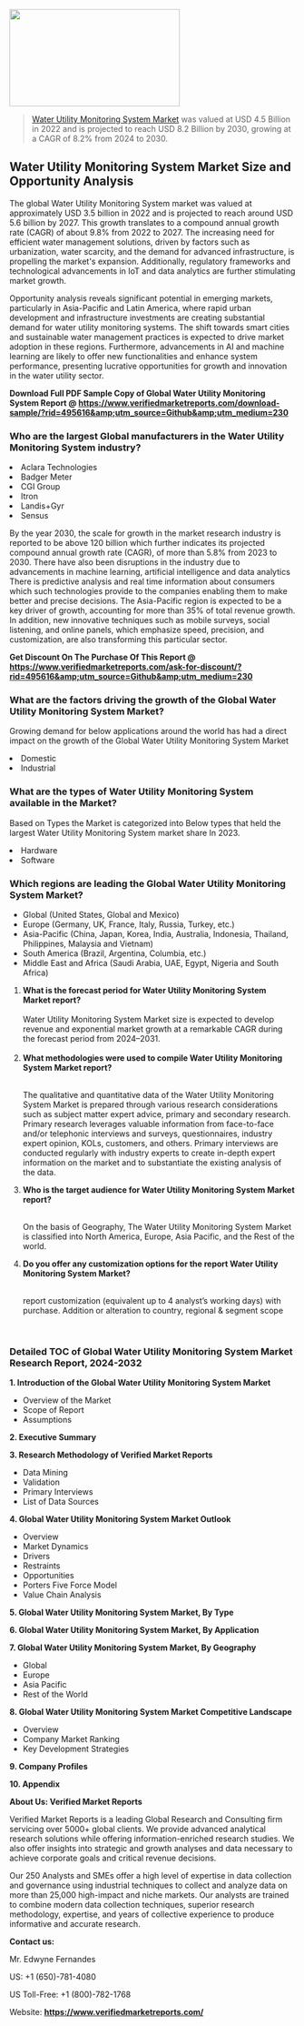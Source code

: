 <img src="https://ffe5etoiles.com/wp-content/uploads/2024/12/MST1-300x171.png" alt="" width="300" height="171" class="alignnone size-medium wp-image-20088" /><blockquote><p><p><a href="https://www.verifiedmarketreports.com/download-sample/?rid=495616&utm_source=Github&utm_medium=230" target="_blank">Water Utility Monitoring System Market</a> was valued at USD 4.5 Billion in 2022 and is projected to reach USD 8.2 Billion by 2030, growing at a CAGR of 8.2% from 2024 to 2030.</p></blockquote><p><h2>Water Utility Monitoring System Market Size and Opportunity Analysis</h2><p>The global Water Utility Monitoring System market was valued at approximately USD 3.5 billion in 2022 and is projected to reach around USD 5.6 billion by 2027. This growth translates to a compound annual growth rate (CAGR) of about 9.8% from 2022 to 2027. The increasing need for efficient water management solutions, driven by factors such as urbanization, water scarcity, and the demand for advanced infrastructure, is propelling the market's expansion. Additionally, regulatory frameworks and technological advancements in IoT and data analytics are further stimulating market growth.</p><p>Opportunity analysis reveals significant potential in emerging markets, particularly in Asia-Pacific and Latin America, where rapid urban development and infrastructure investments are creating substantial demand for water utility monitoring systems. The shift towards smart cities and sustainable water management practices is expected to drive market adoption in these regions. Furthermore, advancements in AI and machine learning are likely to offer new functionalities and enhance system performance, presenting lucrative opportunities for growth and innovation in the water utility sector.</p></p><p class=""><strong>Download Full PDF Sample Copy of Global Water Utility Monitoring System Report @ <a href="https://www.verifiedmarketreports.com/download-sample/?rid=495616&amp;utm_source=Github&amp;utm_medium=230" target="_blank">https://www.verifiedmarketreports.com/download-sample/?rid=495616&amp;utm_source=Github&amp;utm_medium=230</a></strong></p><h3 id="" class="">Who are the largest Global manufacturers in the Water Utility Monitoring System industry?</h3><p><li>Aclara Technologies</li><li> Badger Meter</li><li> CGI Group</li><li> Itron</li><li> Landis+Gyr</li><li> Sensus</li></p><div class=""><div class="" dir="" data-message-author-role="" data-message-id="" data-message-model-slug=""><div class=""><div class=""><div class=""><div class="" dir="" data-message-author-role="" data-message-id="" data-message-model-slug=""><div class=""><div class=""><p>By the year 2030, the scale for growth in the market research industry is reported to be above 120 billion which further indicates its projected compound annual growth rate (CAGR), of more than 5.8% from 2023 to 2030. There have also been disruptions in the industry due to advancements in machine learning, artificial intelligence and data analytics There is predictive analysis and real time information about consumers which such technologies provide to the companies enabling them to make better and precise decisions. The Asia-Pacific region is expected to be a key driver of growth, accounting for more than 35% of total revenue growth. In addition, new innovative techniques such as mobile surveys, social listening, and online panels, which emphasize speed, precision, and customization, are also transforming this particular sector.</p><p><strong>Get Discount On The Purchase Of This Report @&nbsp; <a href="https://www.verifiedmarketreports.com/ask-for-discount/?rid=495616&amp;utm_source=Github&amp;utm_medium=230" target="_blank">https://www.verifiedmarketreports.com/ask-for-discount/?rid=495616&amp;utm_source=Github&amp;utm_medium=230</a></strong></p></div></div></div></div></div></div></div></div><h3 id="" class="">What are the factors driving the growth of the Global Water Utility Monitoring System Market?</h3><p id="" class="">Growing demand for below applications around the world has had a direct impact on the growth of the Global Water Utility Monitoring System Market</p><p id="" class=""><li>Domestic</li><li> Industrial</li></p><h3 id="" class="">What are the types of Water Utility Monitoring System available in the Market?</h3><p id="" class="">Based on Types the Market is categorized into Below types that held the largest Water Utility Monitoring System market share In 2023.</p><p id="" class=""><li>Hardware</li><li> Software</li></p><h3 id="" class="">Which regions are leading the Global Water Utility Monitoring System Market?</h3><ul><li>Global (United States, Global and Mexico)</li><li>Europe (Germany, UK, France, Italy, Russia, Turkey, etc.)</li><li>Asia-Pacific (China, Japan, Korea, India, Australia, Indonesia, Thailand, Philippines, Malaysia and Vietnam)</li><li>South America (Brazil, Argentina, Columbia, etc.)</li><li>Middle East and Africa (Saudi Arabia, UAE, Egypt, Nigeria and South Africa)</li></ul><p><ol><li><strong>What is the forecast period for Water Utility Monitoring System Market report?<br /></strong><br /><span data-sheets-root="1" data-sheets-value="{&quot;1&quot;:2,&quot;2&quot;:&quot;XXXX size is expected to develop revenue and exponential market growth at a remarkable CAGR during the forecast period from 2024&ndash;2030.&quot;}" data-sheets-userformat="{&quot;2&quot;:12674,&quot;4&quot;:{&quot;1&quot;:2,&quot;2&quot;:16776960},&quot;10&quot;:2,&quot;11&quot;:0,&quot;15&quot;:&quot;Arial&quot;,&quot;16&quot;:12}">Water Utility Monitoring System Market size is expected to develop revenue and exponential market growth at a remarkable CAGR during the forecast period from 2024&ndash;2031.</span><br /><br /></li><li><strong>What methodologies were used to compile Water Utility Monitoring System Market report?<br /><br /></strong><p>The qualitative and quantitative data of the&nbsp;Water Utility Monitoring System Market is prepared through various research considerations such as subject matter expert advice, primary and secondary research. Primary research leverages valuable information from face-to-face and/or telephonic interviews and surveys, questionnaires, industry expert opinion, KOLs, customers, and others. Primary interviews are conducted regularly with industry experts to create in-depth expert information on the market and to substantiate the existing analysis of the data.&nbsp;</p></li><li><strong>Who is the target audience for Water Utility Monitoring System Market report?<br /><br /></strong><p>On the basis of Geography, The&nbsp;Water Utility Monitoring System Market is classified into North America, Europe, Asia Pacific, and the Rest of the world.</p></li><li><strong>Do you offer any customization options for the report Water Utility Monitoring System Market?<br /><br /></strong><p>report customization (equivalent up to 4 analyst&rsquo;s working days) with purchase. Addition or alteration to country, regional &amp; segment scope</p><p>&nbsp;</p></li></ol></p><h3 id="" class="">Detailed TOC of Global Water Utility Monitoring System Market Research Report, 2024-2032</h3><p id="" class=""><strong>1. Introduction of the Global Water Utility Monitoring System Market</strong></p><ul><li>Overview of the Market</li><li>Scope of Report</li><li>Assumptions</li></ul><p id="" class=""><strong>2. Executive Summary</strong></p><p id="" class=""><strong>3. Research Methodology of&nbsp;Verified Market Reports</strong></p><ul><li>Data Mining</li><li>Validation</li><li>Primary Interviews</li><li>List of Data Sources</li></ul><p id="" class=""><strong>4. Global Water Utility Monitoring System Market Outlook</strong></p><ul><li>Overview</li><li>Market Dynamics</li><li>Drivers</li><li>Restraints</li><li>Opportunities</li><li>Porters Five Force Model</li><li>Value Chain Analysis</li></ul><p id="" class=""><strong>5. Global Water Utility Monitoring System Market, By&nbsp;Type</strong></p><p id="" class=""><strong>6. Global Water Utility Monitoring System Market, By Application</strong></p><p id="" class=""><strong>7. Global Water Utility Monitoring System Market, By Geography</strong></p><ul><li>Global</li><li>Europe</li><li>Asia Pacific</li><li>Rest of the World</li></ul><p id="" class=""><strong>8. Global Water Utility Monitoring System Market Competitive Landscape</strong></p><ul><li>Overview</li><li>Company Market Ranking</li><li>Key Development Strategies</li></ul><p id="" class=""><strong>9. Company Profiles</strong></p><p id="" class=""><strong>10. Appendix</strong></p><p id="" class=""><strong>About Us: Verified Market Reports</strong></p><p id="" class="">Verified Market Reports is a leading Global Research and Consulting firm servicing over 5000+ global clients. We provide advanced analytical research solutions while offering information-enriched research studies. We also offer insights into strategic and growth analyses and data necessary to achieve corporate goals and critical revenue decisions.</p><p id="" class="">Our 250 Analysts and SMEs offer a high level of expertise in data collection and governance using industrial techniques to collect and analyze data on more than 25,000 high-impact and niche markets. Our analysts are trained to combine modern data collection techniques, superior research methodology, expertise, and years of collective experience to produce informative and accurate research.</p><p id="" class=""><strong>Contact us:</strong></p><p id="" class="">Mr. Edwyne Fernandes</p><p id="" class="">US: +1 (650)-781-4080</p><p id="" class="">US Toll-Free: +1 (800)-782-1768</p><p id="" class="">Website: <a target="" data-test-app-aware-link=""><strong>https://www.verifiedmarketreports.com/</strong></a></p>
